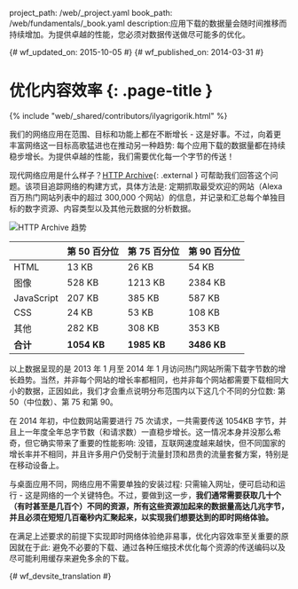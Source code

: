 project_path: /web/_project.yaml
book_path: /web/fundamentals/_book.yaml
description:应用下载的数据量会随时间推移而持续增加。为提供卓越的性能，您必须对数据传送做尽可能多的优化。


{# wf_updated_on: 2015-10-05 #}
{# wf_published_on: 2014-03-31 #}

# 优化内容效率 {: .page-title }

{% include "web/_shared/contributors/ilyagrigorik.html" %}

我们的网络应用在范围、目标和功能上都在不断增长 - 这是好事。不过，向着更丰富网络这一目标高歌猛进也在推动另一种趋势: 每个应用下载的数据量都在持续稳步增长。为提供卓越的性能，我们需要优化每一个字节的传送！

现代网络应用是什么样子？[HTTP Archive](http://httparchive.org/){: .external } 可帮助我们回答这个问题。该项目追踪网络的构建方式，具体方法是: 定期抓取最受欢迎的网站（Alexa 百万热门网站列表中的超过 300,000 个网站）的信息，并记录和汇总每个单独目标的数字资源、内容类型以及其他元数据的分析数据。

<img src="images/http-archive-trends.png"  alt="HTTP Archive 趋势">

<table class="">
<colgroup><col span="1"><col span="1"><col span="1"><col span="1"></colgroup>
<thead>
  <tr>
    <th></th>
    <th>第 50 百分位</th>
    <th>第 75 百分位</th>
    <th>第 90 百分位</th>
  </tr>
</thead>
<tr>
  <td data-th="type">HTML</td>
  <td data-th="50%">13 KB</td>
  <td data-th="75%">26 KB</td>
  <td data-th="90%">54 KB</td>
</tr>
<tr>
  <td data-th="type">图像</td>
  <td data-th="50%">528 KB</td>
  <td data-th="75%">1213 KB</td>
  <td data-th="90%">2384 KB</td>
</tr>
<tr>
  <td data-th="type">JavaScript</td>
  <td data-th="50%">207 KB</td>
  <td data-th="75%">385 KB</td>
  <td data-th="90%">587 KB</td>
</tr>
<tr>
  <td data-th="type">CSS</td>
  <td data-th="50%">24 KB</td>
  <td data-th="75%">53 KB</td>
  <td data-th="90%">108 KB</td>
</tr>
<tr>
  <td data-th="type">其他</td>
  <td data-th="50%">282 KB</td>
  <td data-th="75%">308 KB</td>
  <td data-th="90%">353 KB</td>
</tr>
<tr>
  <td data-th="type"><strong>合计</strong></td>
  <td data-th="50%"><strong>1054 KB</strong></td>
  <td data-th="75%"><strong>1985 KB</strong></td>
  <td data-th="90%"><strong>3486 KB</strong></td>
</tr>
</table>

以上数据呈现的是 2013 年 1 月至 2014 年 1 月访问热门网站所需下载字节数的增长趋势。当然，并非每个网站的增长率都相同，也并非每个网站都需要下载相同大小的数据，正因如此，我们才会重点说明分布范围内以下这几个不同的分位数: 第 50（中位数）、第 75 和第 90。

在 2014 年初，中位数网站需要进行 75 次请求，一共需要传送 1054KB 字节，并且上一年度全年总字节数（和请求数）一直稳步增长。这一情况本身并没那么希奇，但它确实带来了重要的性能影响: 没错，互联网速度越来越快，但不同国家的增长率并不相同，并且许多用户仍受制于流量封顶和昂贵的流量套餐方案，特别是在移动设备上。

与桌面应用不同，网络应用不需要单独的安装过程: 只需输入网址，便可启动和运行 - 这是网络的一个关键特色。不过，要做到这一步，**我们通常需要获取几十个（有时甚至是几百个）不同的资源，所有这些资源加起来的数据量高达几兆字节，并且必须在短短几百毫秒内汇聚起来，以实现我们想要达到的即时网络体验。**

在满足上述要求的前提下实现即时网络体验绝非易事，优化内容效率至关重要的原因就在于此: 避免不必要的下载、通过各种压缩技术优化每个资源的传送编码以及尽可能利用缓存来避免多余的下载。


{# wf_devsite_translation #}
